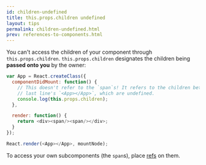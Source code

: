 ```yaml
---
id: children-undefined
title: this.props.children undefined
layout: tips
permalink: children-undefined.html
prev: references-to-components.html
---
```


You can't access the children of your component through `this.props.children`. `this.props.children` designates the children being **passed onto you** by the owner:

```js
var App = React.createClass({
  componentDidMount: function() {
    // This doesn't refer to the `span`s! It refers to the children between
    // last line's `<App></App>`, which are undefined.
    console.log(this.props.children);
  },

  render: function() {
    return <div><span/><span/></div>;
  }
});

React.render(<App></App>, mountNode);
```

To access your own subcomponents (the `span`s), place [refs](http://facebook.github.io/react/docs/more-about-refs.html) on them.
